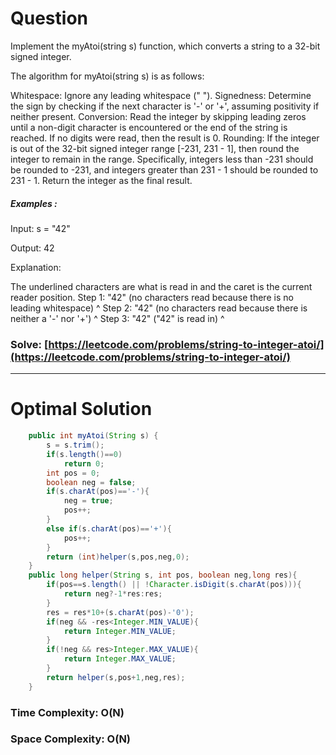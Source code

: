 # Question  

Implement the myAtoi(string s) function, which converts a string to a 32-bit signed integer.

The algorithm for myAtoi(string s) is as follows:

Whitespace: Ignore any leading whitespace (" ").
Signedness: Determine the sign by checking if the next character is '-' or '+', assuming positivity if neither present.
Conversion: Read the integer by skipping leading zeros until a non-digit character is encountered or the end of the string is reached. If no digits were read, then the result is 0.
Rounding: If the integer is out of the 32-bit signed integer range [-231, 231 - 1], then round the integer to remain in the range. Specifically, integers less than -231 should be rounded to -231, and integers greater than 231 - 1 should be rounded to 231 - 1.
Return the integer as the final result.




##### Examples :

Input: s = "42"

Output: 42

Explanation:

The underlined characters are what is read in and the caret is the current reader position.
Step 1: "42" (no characters read because there is no leading whitespace)
         ^
Step 2: "42" (no characters read because there is neither a '-' nor '+')
         ^
Step 3: "42" ("42" is read in)
           ^



### Solve: [https://leetcode.com/problems/string-to-integer-atoi/](https://leetcode.com/problems/string-to-integer-atoi/)

*** 

# Optimal Solution 

``` java
    public int myAtoi(String s) {
        s = s.trim();
        if(s.length()==0)
            return 0;
        int pos = 0;
        boolean neg = false;
        if(s.charAt(pos)=='-'){
            neg = true;
            pos++;
        }
        else if(s.charAt(pos)=='+'){
            pos++;
        }
        return (int)helper(s,pos,neg,0);
    }
    public long helper(String s, int pos, boolean neg,long res){
        if(pos==s.length() || !Character.isDigit(s.charAt(pos))){
            return neg?-1*res:res;
        }
        res = res*10+(s.charAt(pos)-'0');
        if(neg && -res<Integer.MIN_VALUE){
            return Integer.MIN_VALUE;
        }
        if(!neg && res>Integer.MAX_VALUE){
            return Integer.MAX_VALUE;
        }
        return helper(s,pos+1,neg,res);
    }
```

### Time Complexity: O(N) 
### Space Complexity: O(N) 